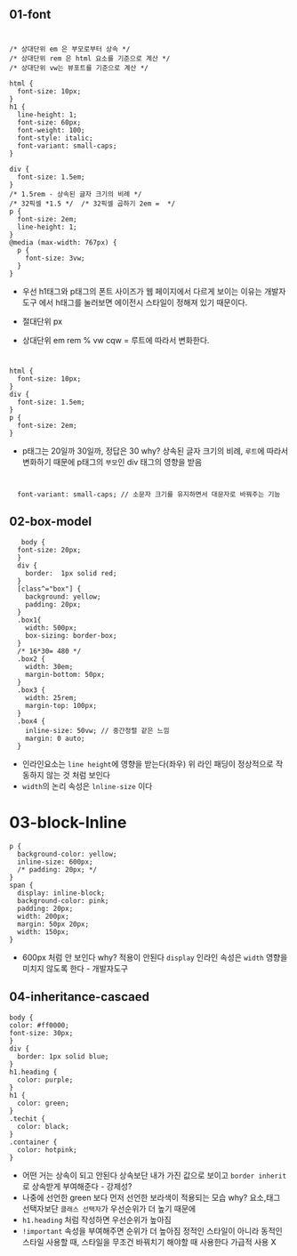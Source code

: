 ## 01-font

#    
    /* 상대단위 em 은 부모로부터 상속 */
    /* 상대단위 rem 은 html 요소를 기준으로 계산 */
    /* 상대단위 vw는 뷰포트를 기준으로 계산 */

    html {
      font-size: 10px;
    }
    h1 {
      line-height: 1;
      font-size: 60px;
      font-weight: 100;
      font-style: italic;
      font-variant: small-caps; 
    } 

    div {
      font-size: 1.5em;
    }
    /* 1.5rem - 상속된 글자 크기의 비례 */
    /* 32픽셀 *1.5 */  /* 32픽셀 곱하기 2em =  */
    p {
      font-size: 2em;
      line-height: 1;
    }
    @media (max-width: 767px) {
      p {
        font-size: 3vw;
      }
    } 

- 우선 h1태그와 p태그의 폰트 사이즈가 웹 페이지에서 다르게 보이는 이유는 개발자도구 에서
h태그를 눌러보면 에이전시 스타일이 정해져 있기 때문이다.

- 절대단위 px
- 상대단위 em rem % vw cqw = 루트에 따라서 변화한다.

#    
    html {
      font-size: 10px;
    }
    div {
      font-size: 1.5em;
    }
    p {
      font-size: 2em;
    }
 - p태그는 20일까 30일까, 정답은 30 why? 상속된 글자 크기의 비례, `루트`에 따라서 변화하기 때문에 p태그의 `부모`인 div 태그의 영향을 받음

 # 
      font-variant: small-caps; // 소문자 크기를 유지하면서 대문자로 바꿔주는 기능
## 02-box-model
     
       body {
      font-size: 20px;
      }
      div {
        border:  1px solid red;
      }
      [class^="box"] {
        background: yellow;
        padding: 20px;
      }
      .box1{
        width: 500px;
        box-sizing: border-box;
      }
      /* 16*30= 480 */
      .box2 {
        width: 30em;
        margin-bottom: 50px;
      }
      .box3 {
        width: 25rem;
        margin-top: 100px;
      }
      .box4 {
        inline-size: 50vw; // 중간정렬 같은 느낌 
        margin: 0 auto;
      }    
 - 인라인요소는 `line height`에 영향을 받는다(좌우) 위 라인 패딩이 정상적으로 작동하지
 않는 것 처럼 보인다
 - `width`의 논리 속성은 `lnline-size` 이다

 # 03-block-lnline     
    p {
      background-color: yellow;
      inline-size: 600px;
      /* padding: 20px; */
    }
    span {
      display: inline-block;
      background-color: pink;
      padding: 20px;
      width: 200px;
      margin: 50px 20px;
      width: 150px;
    }
 - 600px 처럼 안 보인다 why? 적용이 안된다 `display` 인라인 속성은
 `width` 영향을 미치지 않도록 한다 - 개발자도구

## 04-inheritance-cascaed
    body {
    color: #ff0000;
    font-size: 30px;
    }
    div {
      border: 1px solid blue;
    }
    h1.heading {
      color: purple; 
    }
    h1 {
      color: green; 
    }
    .techit {
      color: black;
    }
    .container {
      color: hotpink;
    }
- 어떤 거는 상속이 되고 안된다 상속보단 내가 가진 값으로 보이고 `border inherit`로 상속받게 부여해준다 - 강제성?
- 나중에 선언한 green 보다 먼저 선언한 보라색이 적용되는 모습 why? 요소,태그 선택자보단 `클래스 선택자`가 우선순위가 더 높기 때문에
- `h1.heading` 처럼 작성하면 우선순위가 높아짐
- `!important` 속성을 부여해주면 순위가 더 높아짐 정적인 스타일이 아니라 동적인 스타일 사용할 때, 스타일을 무조건 바꿔치기 해야할 때 사용한다 가급적 사용 X 

